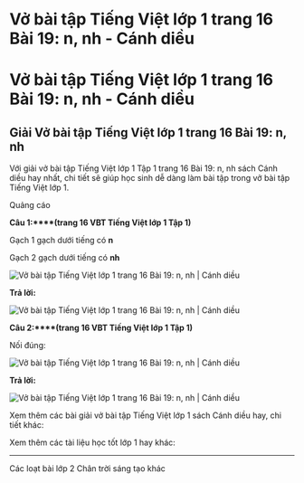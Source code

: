 # Vở bài tập Tiếng Việt lớp 1 trang 16 Bài 19: n, nh - Cánh diều

# Vở bài tập Tiếng Việt lớp 1 trang 16 Bài 19: n, nh - Cánh diều

## Giải Vở bài tập Tiếng Việt lớp 1 trang 16 Bài 19: n, nh

Với giải vở bài tập Tiếng Việt lớp 1 Tập 1 trang 16 Bài 19: n, nh sách Cánh diều hay nhất, chi tiết sẽ giúp học sinh dễ dàng làm bài tập trong vở bài tập Tiếng Việt lớp 1.

Quảng cáo

**Câu 1:****(trang 16 VBT Tiếng Việt lớp 1 Tập 1)**

Gạch 1 gạch dưới tiếng có **n**

Gạch 2 gạch dưới tiếng có **nh**

![Vở bài tập Tiếng Việt lớp 1 trang 16 Bài 19: n, nh | Cánh diều](https://www.vietjack.com/vbt-tieng-viet-1-cd/images/bai-19-n-nh-1.png)

**Trả lời:**

![Vở bài tập Tiếng Việt lớp 1 trang 16 Bài 19: n, nh | Cánh diều](https://www.vietjack.com/vbt-tieng-viet-1-cd/images/bai-19-n-nh-2.png)

**Câu 2:****(trang 16 VBT Tiếng Việt lớp 1 Tập 1)**

Nối đúng:

![Vở bài tập Tiếng Việt lớp 1 trang 16 Bài 19: n, nh | Cánh diều](https://www.vietjack.com/vbt-tieng-viet-1-cd/images/bai-19-n-nh-3.png)

**Trả lời:**

![Vở bài tập Tiếng Việt lớp 1 trang 16 Bài 19: n, nh | Cánh diều](https://www.vietjack.com/vbt-tieng-viet-1-cd/images/bai-19-n-nh-4.png)

Xem thêm các bài giải vở bài tập Tiếng Việt lớp 1 sách Cánh diều hay, chi tiết khác:

Xem thêm các tài liệu học tốt lớp 1 hay khác:

* * *

Các loạt bài lớp 2 Chân trời sáng tạo khác
